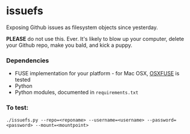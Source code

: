 # issuefs

Exposing Github issues as filesystem objects since yesterday.

__PLEASE__ do not use this. Ever. It's likely to blow up your computer, delete your Github repo, make you bald, and kick a puppy.

### Dependencies

* FUSE implementation for your platform - for Mac OSX, [OSXFUSE](https://osxfuse.github.io/) is tested
* Python
* Python modules, documented in ```requirements.txt```

### To test:

```
./issuefs.py --repo=<reponame> --username=<username> --password=<password> --mount=<mountpoint>
```